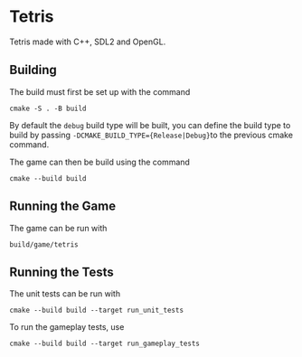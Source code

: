 # Tetris

Tetris made with C++, SDL2 and OpenGL.

## Building

The build must first be set up with the command

```
cmake -S . -B build
```

By default the `debug` build type will be built, you can define the build type
to build by passing `-DCMAKE_BUILD_TYPE={Release|Debug}`to the previous cmake
command.

The game can then be build using the command

```
cmake --build build
```

## Running the Game

The game can be run with

```
build/game/tetris
```

## Running the Tests

The unit tests can be run with

```
cmake --build build --target run_unit_tests
```

To run the gameplay tests, use

```
cmake --build build --target run_gameplay_tests
```

